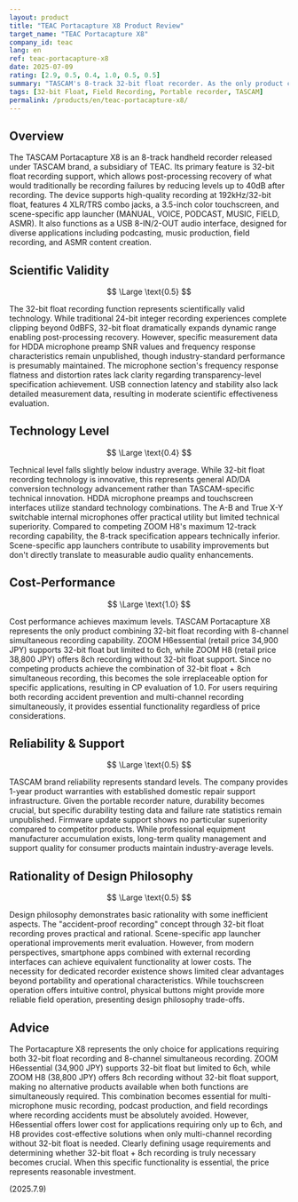 ```yaml
---
layout: product
title: "TEAC Portacapture X8 Product Review"
target_name: "TEAC Portacapture X8"
company_id: teac
lang: en
ref: teac-portacapture-x8
date: 2025-07-09
rating: [2.9, 0.5, 0.4, 1.0, 0.5, 0.5]
summary: "TASCAM's 8-track 32-bit float recorder. As the only product combining 32-bit float + 8ch simultaneous recording, provides irreplaceable functionality achieving CP value 1.0."
tags: [32-bit Float, Field Recording, Portable recorder, TASCAM]
permalink: /products/en/teac-portacapture-x8/
---
```

## Overview

The TASCAM Portacapture X8 is an 8-track handheld recorder released under TASCAM brand, a subsidiary of TEAC. Its primary feature is 32-bit float recording support, which allows post-processing recovery of what would traditionally be recording failures by reducing levels up to 40dB after recording. The device supports high-quality recording at 192kHz/32-bit float, features 4 XLR/TRS combo jacks, a 3.5-inch color touchscreen, and scene-specific app launcher (MANUAL, VOICE, PODCAST, MUSIC, FIELD, ASMR). It also functions as a USB 8-IN/2-OUT audio interface, designed for diverse applications including podcasting, music production, field recording, and ASMR content creation.

## Scientific Validity

$$ \Large \text{0.5} $$

The 32-bit float recording function represents scientifically valid technology. While traditional 24-bit integer recording experiences complete clipping beyond 0dBFS, 32-bit float dramatically expands dynamic range enabling post-processing recovery. However, specific measurement data for HDDA microphone preamp SNR values and frequency response characteristics remain unpublished, though industry-standard performance is presumably maintained. The microphone section's frequency response flatness and distortion rates lack clarity regarding transparency-level specification achievement. USB connection latency and stability also lack detailed measurement data, resulting in moderate scientific effectiveness evaluation.

## Technology Level

$$ \Large \text{0.4} $$

Technical level falls slightly below industry average. While 32-bit float recording technology is innovative, this represents general AD/DA conversion technology advancement rather than TASCAM-specific technical innovation. HDDA microphone preamps and touchscreen interfaces utilize standard technology combinations. The A-B and True X-Y switchable internal microphones offer practical utility but limited technical superiority. Compared to competing ZOOM H8's maximum 12-track recording capability, the 8-track specification appears technically inferior. Scene-specific app launchers contribute to usability improvements but don't directly translate to measurable audio quality enhancements.

## Cost-Performance

$$ \Large \text{1.0} $$

Cost performance achieves maximum levels. TASCAM Portacapture X8 represents the only product combining 32-bit float recording with 8-channel simultaneous recording capability. ZOOM H6essential (retail price 34,900 JPY) supports 32-bit float but limited to 6ch, while ZOOM H8 (retail price 38,800 JPY) offers 8ch recording without 32-bit float support. Since no competing products achieve the combination of 32-bit float + 8ch simultaneous recording, this becomes the sole irreplaceable option for specific applications, resulting in CP evaluation of 1.0. For users requiring both recording accident prevention and multi-channel recording simultaneously, it provides essential functionality regardless of price considerations.

## Reliability & Support

$$ \Large \text{0.5} $$

TASCAM brand reliability represents standard levels. The company provides 1-year product warranties with established domestic repair support infrastructure. Given the portable recorder nature, durability becomes crucial, but specific durability testing data and failure rate statistics remain unpublished. Firmware update support shows no particular superiority compared to competitor products. While professional equipment manufacturer accumulation exists, long-term quality management and support quality for consumer products maintain industry-average levels.

## Rationality of Design Philosophy

$$ \Large \text{0.5} $$

Design philosophy demonstrates basic rationality with some inefficient aspects. The "accident-proof recording" concept through 32-bit float recording proves practical and rational. Scene-specific app launcher operational improvements merit evaluation. However, from modern perspectives, smartphone apps combined with external recording interfaces can achieve equivalent functionality at lower costs. The necessity for dedicated recorder existence shows limited clear advantages beyond portability and operational characteristics. While touchscreen operation offers intuitive control, physical buttons might provide more reliable field operation, presenting design philosophy trade-offs.

## Advice

The Portacapture X8 represents the only choice for applications requiring both 32-bit float recording and 8-channel simultaneous recording. ZOOM H6essential (34,900 JPY) supports 32-bit float but limited to 6ch, while ZOOM H8 (38,800 JPY) offers 8ch recording without 32-bit float support, making no alternative products available when both functions are simultaneously required. This combination becomes essential for multi-microphone music recording, podcast production, and field recordings where recording accidents must be absolutely avoided. However, H6essential offers lower cost for applications requiring only up to 6ch, and H8 provides cost-effective solutions when only multi-channel recording without 32-bit float is needed. Clearly defining usage requirements and determining whether 32-bit float + 8ch recording is truly necessary becomes crucial. When this specific functionality is essential, the price represents reasonable investment.

(2025.7.9)
